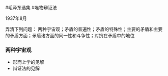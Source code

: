 #毛泽东选集  #唯物辩证法


1937年8月

弄清下列问题：
两种宇宙观；矛盾的普遍性；矛盾的特殊性；主要的矛盾和主要的矛盾方面；矛盾诸方面的同一性和斗争性；对抗在矛盾中的地位

### 两种宇宙观

- 形而上学的见解
- 辩证法的见解










































